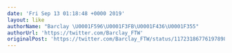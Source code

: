 ```yaml
---
date: 'Fri Sep 13 01:18:48 +0000 2019'
layout: like
authorName: "Barclay \U0001F596\U0001F3FB\U0001F436\U0001F355"
authorUrl: 'https://twitter.com/Barclay_FTW'
originalPost: 'https://twitter.com/Barclay_FTW/status/1172318677619789833'
---
```

